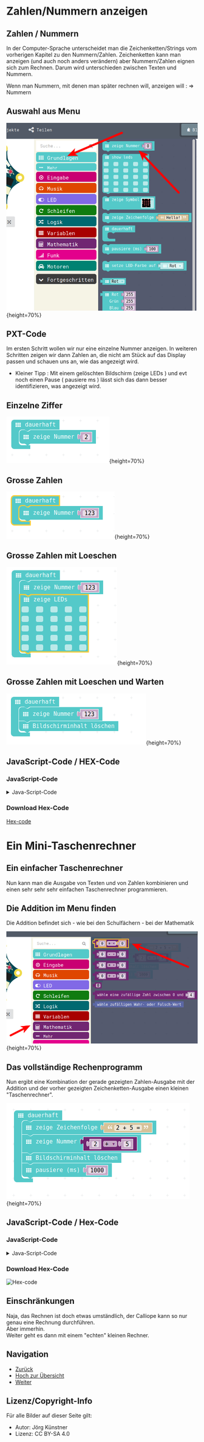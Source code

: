 # Zahlen/Nummern anzeigen

## Zahlen / Nummern

In der Computer-Sprache unterscheidet man die Zeichenketten/Strings vom vorherigen Kapitel zu den Nummern/Zahlen.
Zeichenketten kann man anzeigen (und auch noch anders verändern) aber Nummern/Zahlen eignen sich zum Rechnen. 
Darum wird unterschieden zwischen Texten und Nummern. 

Wenn man Nummern, mit denen man später rechnen will, anzeigen will : => Nummern 


## Auswahl aus Menu

![Menu-Auswahl](pics/NummernMenu.png){height=70%}

## PXT-Code

Im ersten Schritt wollen wir nur eine einzelne Nummer anzeigen. 
In weiteren Schritten zeigen wir dann Zahlen an, die nicht am Stück auf das Display passen und schauen uns an, wie das angezeigt wird.

- Kleiner Tipp : Mit einem gelöschten Bildschirm (zeige LEDs ) und evt noch einen Pause ( pausiere ms ) lässt sich das dann besser identifizieren, was angezeigt wird.

## Einzelne Ziffer

![Einzelne Ziffer](pics/Zahlen_zeigen_01.png){height=70%}



## Grosse Zahlen 

![Grosse Zahlen](pics/Zahlen_zeigen_02.png){height=70%}


## Grosse Zahlen mit Loeschen

![Grosse Zahlen mit Loeschen ](pics/Zahlen_zeigen_03.png){height=70%}


## Grosse Zahlen mit Loeschen und Warten

![Grosse Zahlen mit Loeschen und Warten ](pics/Zahlen_zeigen_04.png){height=70%}




## JavaScript-Code / HEX-Code

### JavaScript-Code

<details>
 <summary>Java-Script-Code</summary>

```js
basic.forever(() => {
    basic.showNumber(123)
    basic.clearScreen()
    basic.pause(1000)
})
```
</details>

### Download Hex-Code

[Hex-code](mini-NummernAnzeigen.hex)


# Ein Mini-Taschenrechner 

## Ein einfacher Taschenrechner

Nun kann man die Ausgabe von Texten und von Zahlen kombinieren und einen sehr sehr sehr einfachen Taschenrechner programmieren.

## Die Addition im Menu finden

Die Addition befindet sich - wie bei den Schulfächern - bei der Mathematik

 
![Zahlen addieren im Menu Mathematik](pics/Zahlen_zeigen_05.png){height=70%}



## Das vollständige Rechenprogramm

Nun ergibt eine Kombination der gerade gezeigten Zahlen-Ausgabe mit der Addition und der vorher gezeigten Zeichenketten-Ausgabe einen kleinen
"Taschenrechner".

![Zahlen addieren](pics/Zahlen_zeigen_06.png){height=70%}


## JavaScript-Code / Hex-Code
### JavaScript-Code

<details>
 <summary>Java-Script-Code</summary>

```js
basic.forever(() => {
    basic.showString("2 + 5 =")
    basic.showNumber(2 + 5)
    basic.clearScreen()
    basic.pause(1000)
})
})
```
</details>

### Download Hex-Code

![Hex-code](mini-SimplerTaschenRechner.hex)

## Einschränkungen

Naja, das Rechnen ist doch etwas umständlich, der Calliope kann so nur genau eine Rechnung durchführen.  
Aber immerhin.  
Weiter geht es dann mit einem "echten" kleinen Rechner.


## Navigation


* [Zurück](../01_05_Texte_Anzeigen/README.md)  
* [Hoch zur Übersicht](../README.md)  
* [Weiter ](../01_07_Platzhalter/README.md)



## Lizenz/Copyright-Info
Für alle Bilder auf dieser Seite gilt:

*  Autor: Jörg Künstner
* Lizenz: CC BY-SA 4.0

